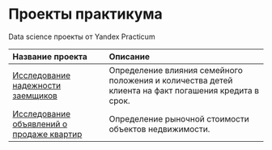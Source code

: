 # Проекты практикума
Data science проекты от Yandex Practicum 

| Название проекта                                                                | Описание                                                                                             |
|:--------------------------------------------------------------------------------|:-----------------------------------------------------------------------------------------------------|
| [Исследование надежности заемщиков](borrower_reliability_study)                 | Определение влияния семейного положения и количества детей клиента на факт погашения кредита в срок. |
| [Исследование объявлений о продаже квартир](research_advertisements_apartments) | Определение рыночной стоимости объектов недвижимости.                                                |
